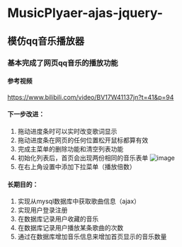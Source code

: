 # MusicPlyaer-ajas-jquery-
## 模仿qq音乐播放器

### 基本完成了网页qq音乐的播放功能

#### 参考视频
https://www.bilibili.com/video/BV17W41137jn?t=41&p=94

#### 下一步改进：
1. 拖动进度条时可以实时改变歌词显示
2. 拖动进度条在网页的任何位置松开鼠标都算有效
3. 完成主菜单的删除功能和清空列表功能
4. 初始化列表后，首页会出现两份相同的音乐表单
![image](https://user-images.githubusercontent.com/59046824/126970650-f634cd62-ffbb-484d-b6e3-f1c1dffdc56e.png)
5. 在右上角设置中添加下拉菜单（播放倍数）


#### 长期目的：
1. 实现从mysql数据库中获取歌曲信息（ajax）
2. 实现用户登录注册
3. 在数据库记录用户收藏的音乐
4. 在数据库记录用户播放某条歌曲的次数
5. 通过在数据库增加音乐信息来增加首页显示的音乐数量
